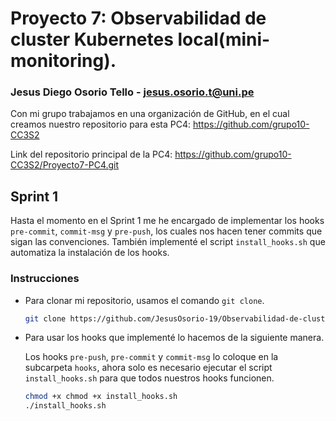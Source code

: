 # Proyecto 7: Observabilidad de cluster Kubernetes local(mini-monitoring).

### Jesus Diego Osorio Tello - jesus.osorio.t@uni.pe

Con mi grupo trabajamos en una organización de GitHub, en el cual creamos nuestro repositorio para esta PC4: https://github.com/grupo10-CC3S2

Link del repositorio principal de la PC4: https://github.com/grupo10-CC3S2/Proyecto7-PC4.git

## Sprint 1

Hasta el momento en el Sprint 1 me he encargado de implementar los hooks `pre-commit`, `commit-msg` y `pre-push`, los cuales nos hacen tener commits que sigan las convenciones. También implementé el script `install_hooks.sh` que automatiza la instalación de los hooks.

### Instrucciones

- Para clonar mi repositorio, usamos el comando `git clone`.

    ```bash
    git clone https://github.com/JesusOsorio-19/Observabilidad-de-cluster-Kubernetes-local.git
    ```

- Para usar los hooks que implementé lo hacemos de la siguiente manera.

    Los hooks `pre-push`, `pre-commit` y `commit-msg` lo coloque en la subcarpeta `hooks`, ahora solo es necesario ejecutar el script `install_hooks.sh` para que todos nuestros hooks funcionen. 

    ```bash
    chmod +x chmod +x install_hooks.sh
    ./install_hooks.sh
    ```
